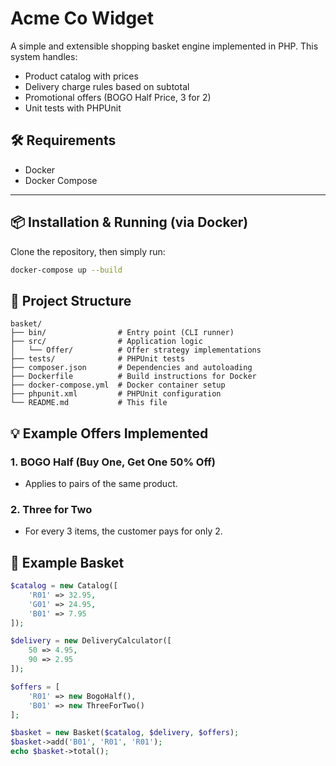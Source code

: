 # Acme Co Widget

A simple and extensible shopping basket engine implemented in PHP. This system handles:

- Product catalog with prices
- Delivery charge rules based on subtotal
- Promotional offers (BOGO Half Price, 3 for 2)
- Unit tests with PHPUnit

## 🛠 Requirements
- Docker
- Docker Compose

---

## 📦 Installation & Running (via Docker)

Clone the repository, then simply run:

```bash
docker-compose up --build
```


## 📁 Project Structure
```
basket/
├── bin/                # Entry point (CLI runner)
├── src/                # Application logic
│   └── Offer/          # Offer strategy implementations
├── tests/              # PHPUnit tests
├── composer.json       # Dependencies and autoloading
├── Dockerfile          # Build instructions for Docker
├── docker-compose.yml  # Docker container setup
├── phpunit.xml         # PHPUnit configuration
└── README.md           # This file
```

## 💡 Example Offers Implemented
### 1. BOGO Half (Buy One, Get One 50% Off)
- Applies to pairs of the same product.

### 2. Three for Two
- For every 3 items, the customer pays for only 2.

## 📘 Example Basket
```php
$catalog = new Catalog([
    'R01' => 32.95,
    'G01' => 24.95,
    'B01' => 7.95
]);

$delivery = new DeliveryCalculator([
    50 => 4.95,
    90 => 2.95
]);

$offers = [
    'R01' => new BogoHalf(),
    'B01' => new ThreeForTwo()
];

$basket = new Basket($catalog, $delivery, $offers);
$basket->add('B01', 'R01', 'R01');
echo $basket->total();
```

